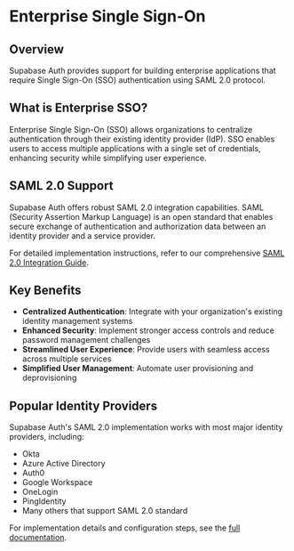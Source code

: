 # Enterprise Single Sign-On

## Overview

Supabase Auth provides support for building enterprise applications that require Single Sign-On (SSO) authentication using SAML 2.0 protocol.

## What is Enterprise SSO?

Enterprise Single Sign-On (SSO) allows organizations to centralize authentication through their existing identity provider (IdP). SSO enables users to access multiple applications with a single set of credentials, enhancing security while simplifying user experience.

## SAML 2.0 Support

Supabase Auth offers robust SAML 2.0 integration capabilities. SAML (Security Assertion Markup Language) is an open standard that enables secure exchange of authentication and authorization data between an identity provider and a service provider.

For detailed implementation instructions, refer to our comprehensive [SAML 2.0 Integration Guide](https://supabase.com/docs/guides/auth/sso/auth-sso-saml).

## Key Benefits

- **Centralized Authentication**: Integrate with your organization's existing identity management systems
- **Enhanced Security**: Implement stronger access controls and reduce password management challenges
- **Streamlined User Experience**: Provide users with seamless access across multiple services
- **Simplified User Management**: Automate user provisioning and deprovisioning

## Popular Identity Providers

Supabase Auth's SAML 2.0 implementation works with most major identity providers, including:

- Okta
- Azure Active Directory
- Auth0
- Google Workspace
- OneLogin
- PingIdentity
- Many others that support SAML 2.0 standard

For implementation details and configuration steps, see the [full documentation](https://supabase.com/docs/guides/auth/sso/auth-sso-saml).